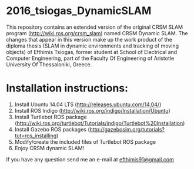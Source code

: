 # 2016_tsiogas_DynamicSLAM

This repository contains an extended version of the original CRSM SLAM program (http://wiki.ros.org/crsm_slam) named CRSM Dynamic SLAM. The changes that appear in this version make up the work product of the diploma thesis (SLAM in dynamic environments and tracking of moving objects) of Efthimis Tsiogas, former student at School of Electrical and Computer Engineering, part of the Faculty Of Engineering of Aristotle University Of Thessaloniki, Greece.

# Installation instructions:

1) Install Ubuntu 14.04 LTS (http://releases.ubuntu.com/14.04/)
2) Install ROS Indigo (http://wiki.ros.org/indigo/Installation/Ubuntu)
3) Install Turtlebot ROS package (http://wiki.ros.org/turtlebot/Tutorials/indigo/Turtlebot%20Installation)
4) Install Gazebo ROS packages (http://gazebosim.org/tutorials?tut=ros_installing)
5) Modify/create the included files of Turtlebot ROS package
6) Enjoy CRSM dynamic SLAM!

If you have any question send me an e-mail at efthimis91@gmail.com
